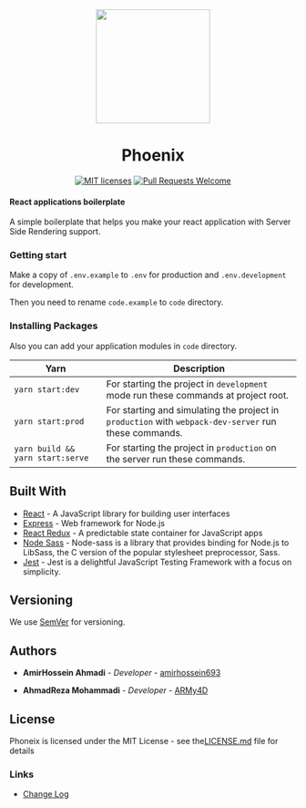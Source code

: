 <div align="center">
    <img width="200" src="code.example/assets/images/logo.png">
    <h1>Phoenix</h1>
</div>

<div align="center">

[![MIT licenses](https://img.shields.io/badge/license-MIT-blue.svg)](https://opensource.org/licenses/MIT)
[![Pull Requests Welcome](https://img.shields.io/badge/PRs-welcome-brightgreen.svg)]()

</div>


#### React applications boilerplate 

A simple boilerplate that helps you make your react application with Server Side Rendering support.

### Getting start

Make a copy of `.env.example` to `.env` for production
and `.env.development` for development.

Then you need to rename `code.example` to `code` directory.

### Installing Packages

Also you can add your application modules in `code` directory. 

Yarn                           | Description
-------------------------------|----------------------------------------------------------------
`yarn start:dev`                 | For starting the project in `development` mode run these commands at project root.
`yarn start:prod`                | For starting and simulating the project in `production` with `webpack-dev-server` run these commands.
`yarn build && yarn start:serve` | For starting the project in `production` on the server run these commands.

## Built With

* [React](https://reactjs.org/) - A JavaScript library 
for building user interfaces
* [Express](https://expressjs.com/) - Web framework for Node.js
* [React Redux](https://redux.js.org/) - A predictable state container for JavaScript apps
* [Node Sass](https://www.npmjs.com/package/node-sass) - Node-sass is a library that provides binding for Node.js to LibSass, the C version of the popular stylesheet preprocessor, Sass.
* [Jest](https://jestjs.io/) - Jest is a delightful JavaScript Testing Framework with a focus on simplicity.

## Versioning

We use [SemVer](http://semver.org/) for versioning.

## Authors

* **AmirHossein Ahmadi** - *Developer* - [amirhossein693](https://github.com/amirhossein693)

* **AhmadReza Mohammadi** - *Developer* -
[ARMy4D](https://github.com/ARMy4D)

## License

Phoneix is licensed under the MIT License - see the[LICENSE.md](LICENSE.md) file for details

### Links

- [Change Log](CHANGELOG.md)
